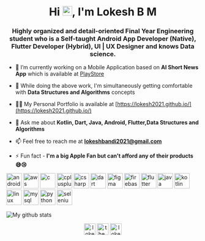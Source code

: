 <h1 align="center">Hi <img src="https://media.giphy.com/media/hvRJCLFzcasrR4ia7z/giphy.gif" width="25px">, I'm Lokesh B M</h1>
<h3 align="center">Highly organized and detail-oriented Final Year Engineering student who is a Self-taught Android App Developer (Native), Flutter Developer (Hybrid), UI | UX Designer and knows Data science.</h3>

- 🔭 I’m currently working on a Mobile Application based on **AI Short News App** which is available at [PlayStore](https://play.google.com/store/apps/details?id=com.newsio.ainews)

- 🌱 While doing the above work, I'm simultaneously getting comfortable with **Data Structures and Algorithms** concepts

- 👨‍💻 My Personal Portfolio is available at [https://lokesh2021.github.io/](https://lokesh2021.github.io/)

- 💬 Ask me about **Kotlin, Dart, Java, Android, Flutter,Data Structures and Algorithms**

- 📫 Feel free to reach me at **lokeshbandi2021@gmail.com**

- ⚡ Fun fact - **I'm a big Apple Fan but can't afford any of their products 😅😢**

<p align="left"><img src="https://devicons.github.io/devicon/devicon.git/icons/android/android-original-wordmark.svg" alt="android" width="40" height="40"/> <img src="https://devicons.github.io/devicon/devicon.git/icons/amazonwebservices/amazonwebservices-original-wordmark.svg" alt="aws" width="40" height="40"/> <img src="https://devicons.github.io/devicon/devicon.git/icons/c/c-original.svg" alt="c" width="40" height="40"/> <img src="https://devicons.github.io/devicon/devicon.git/icons/cplusplus/cplusplus-original.svg" alt="cplusplus" width="40" height="40"/> <img src="https://devicons.github.io/devicon/devicon.git/icons/csharp/csharp-original.svg" alt="csharp" width="40" height="40"/> <img src="https://www.vectorlogo.zone/logos/dartlang/dartlang-icon.svg" alt="dart" width="40" height="40"/> <img src="https://www.vectorlogo.zone/logos/figma/figma-icon.svg" alt="figma" width="40" height="40"/> <img src="https://www.vectorlogo.zone/logos/firebase/firebase-icon.svg" alt="firebase" width="40" height="40"/> 
<img src="https://www.vectorlogo.zone/logos/flutterio/flutterio-icon.svg" alt="flutter" width="40" height="40"/>  <img src="https://devicons.github.io/devicon/devicon.git/icons/java/java-original-wordmark.svg" alt="java" width="40" height="40"/> <img src="https://www.vectorlogo.zone/logos/kotlinlang/kotlinlang-icon.svg" alt="kotlin" width="40" height="40"/> <img src="https://devicons.github.io/devicon/devicon.git/icons/linux/linux-original.svg" alt="linux" width="40" height="40"/> <img src="https://devicons.github.io/devicon/devicon.git/icons/mysql/mysql-original-wordmark.svg" alt="mysql" width="40" height="40"/> <img src="https://devicons.github.io/devicon/devicon.git/icons/python/python-original.svg" alt="python" width="40" height="40"/> <img src="https://i.ibb.co/9T29DD0/selenium.png" alt="selenium" width="40" height="40"/></p>

![My github stats](https://github-readme-stats.vercel.app/api?username=lokesh2021&count_private=true&show_icons=true&hide=issues)

<p align="center">
<a href="https://linkedin.com/in/lokeshbm" target="blank"><img align="center" src="https://cdn.jsdelivr.net/npm/simple-icons@3.0.1/icons/linkedin.svg" alt="lokeshbm" height="30" width="30" /></a>
<a href="https://instagram.com/the_f1_addict" target="blank"><img align="center" src="https://cdn.jsdelivr.net/npm/simple-icons@3.0.1/icons/instagram.svg" alt="the_f1_addict" height="30" width="30" /></a>
<a href="https://www.hackerrank.com/lokesh_bm" target="blank"><img align="center" src="https://cdn.jsdelivr.net/npm/simple-icons@3.0.1/icons/hackerrank.svg" alt="lokesh_bm" height="30" width="30" /></a>
</p>
